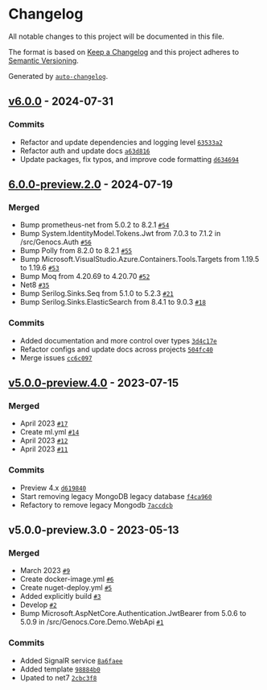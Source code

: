 # Changelog

All notable changes to this project will be documented in this file.

The format is based on [Keep a Changelog](https://keepachangelog.com/en/1.0.0/)
and this project adheres to [Semantic Versioning](https://semver.org/spec/v2.0.0.html).

Generated by [`auto-changelog`](https://github.com/CookPete/auto-changelog).

## [v6.0.0](https://github.com/Genocs/genocs-library/compare/6.0.0-preview.2.0...v6.0.0) - 2024-07-31

### Commits

- Refactor and update dependencies and logging level [`63533a2`](https://github.com/Genocs/genocs-library/commit/63533a2ccfb64106dd81e296ca1a1de55c556f48)
- Refactor auth and update docs [`a63d816`](https://github.com/Genocs/genocs-library/commit/a63d816a4b617246ec99b3400d019a1b46ff40b0)
- Update packages, fix typos, and improve code formatting [`d634694`](https://github.com/Genocs/genocs-library/commit/d6346942c88195b831bd66f4ff8a1e039695e0b2)

## [6.0.0-preview.2.0](https://github.com/Genocs/genocs-library/compare/v5.0.0-preview.4.0...6.0.0-preview.2.0) - 2024-07-19

### Merged

- Bump prometheus-net from 5.0.2 to 8.2.1 [`#54`](https://github.com/Genocs/genocs-library/pull/54)
- Bump System.IdentityModel.Tokens.Jwt from 7.0.3 to 7.1.2 in /src/Genocs.Auth [`#56`](https://github.com/Genocs/genocs-library/pull/56)
- Bump Polly from 8.2.0 to 8.2.1 [`#55`](https://github.com/Genocs/genocs-library/pull/55)
- Bump Microsoft.VisualStudio.Azure.Containers.Tools.Targets from 1.19.5 to 1.19.6 [`#53`](https://github.com/Genocs/genocs-library/pull/53)
- Bump Moq from 4.20.69 to 4.20.70 [`#52`](https://github.com/Genocs/genocs-library/pull/52)
- Net8 [`#35`](https://github.com/Genocs/genocs-library/pull/35)
- Bump Serilog.Sinks.Seq from 5.1.0 to 5.2.3 [`#21`](https://github.com/Genocs/genocs-library/pull/21)
- Bump Serilog.Sinks.ElasticSearch from 8.4.1 to 9.0.3 [`#18`](https://github.com/Genocs/genocs-library/pull/18)

### Commits

- Added documentation and more control over types [`3d4c17e`](https://github.com/Genocs/genocs-library/commit/3d4c17e0e501d9174160f01569d2523472085a04)
- Refactor configs and update docs across projects [`504fc40`](https://github.com/Genocs/genocs-library/commit/504fc40ee05a1ed6bc838a5b08195cb285feb8c1)
- Merge issues [`cc6c097`](https://github.com/Genocs/genocs-library/commit/cc6c097d28854b584d3df34f9dc3ea6c4be78db9)

## [v5.0.0-preview.4.0](https://github.com/Genocs/genocs-library/compare/v5.0.0-preview.3.0...v5.0.0-preview.4.0) - 2023-07-15

### Merged

- April 2023 [`#17`](https://github.com/Genocs/genocs-library/pull/17)
- Create ml.yml [`#14`](https://github.com/Genocs/genocs-library/pull/14)
- April 2023 [`#12`](https://github.com/Genocs/genocs-library/pull/12)
- April 2023 [`#11`](https://github.com/Genocs/genocs-library/pull/11)

### Commits

- Preview 4.x [`d619840`](https://github.com/Genocs/genocs-library/commit/d619840033c146a60bdb5fe6f37ea7e6e7ae5de7)
- Start removing legacy MongoDB legacy database [`f4ca960`](https://github.com/Genocs/genocs-library/commit/f4ca9609ef11ad550c789e05dbfd6c0984fa312b)
- Refactory to remove legacy Mongodb [`7accdcb`](https://github.com/Genocs/genocs-library/commit/7accdcba26edb9e38ebf0583966348f80a2d31b1)

## v5.0.0-preview.3.0 - 2023-05-13

### Merged

- March 2023 [`#9`](https://github.com/Genocs/genocs-library/pull/9)
- Create docker-image.yml [`#6`](https://github.com/Genocs/genocs-library/pull/6)
- Create nuget-deploy.yml [`#5`](https://github.com/Genocs/genocs-library/pull/5)
- Added explicitly build [`#3`](https://github.com/Genocs/genocs-library/pull/3)
- Develop [`#2`](https://github.com/Genocs/genocs-library/pull/2)
- Bump Microsoft.AspNetCore.Authentication.JwtBearer from 5.0.6 to 5.0.9 in /src/Genocs.Core.Demo.WebApi [`#1`](https://github.com/Genocs/genocs-library/pull/1)

### Commits

- Added SignalR service [`8a6faee`](https://github.com/Genocs/genocs-library/commit/8a6faeef4c6c2dec473abb1e86fe55a9e24f87c5)
- Added template [`98884b0`](https://github.com/Genocs/genocs-library/commit/98884b034910bc8d4c912344fe2ce0f54b4e7aaa)
- Upated to net7 [`2cbc3f8`](https://github.com/Genocs/genocs-library/commit/2cbc3f8b6cefb5cfe153b3aba8a28d5f425804dc)
